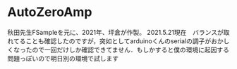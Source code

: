 # AutoZeroAmp

秋田先生FSampleを元に、2021年、坪倉が作製。
2021.5.21現在　バランスが取れてることも確認したのですが，突如としてarduinoくんのserialの調子がおかしくなったので一回だけしか確認できてません．もしかすると僕の環境に起因する問題っぽいので明日別の環境で試します
